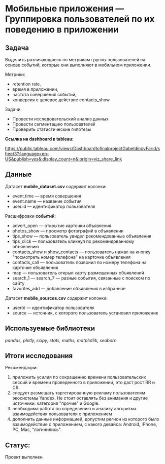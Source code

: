# Мобильные приложения — Группировка пользователей по их поведению в приложении

## Задача

Выделить различающиеся по метрикам группы пользователей на основе событий, которые они выполняют в мобильном приложении.

Метрики:

- retention rate,
- время в приложении,
- частота совершения событий,
- конверсия с целевое действие contacts_show

Задачи:

- Провести исследовательский анализ данных
- Провести сегментацию пользователей
- Проверить статистические гипотезы


**Ссылка на dashboard в tableau**:

https://public.tableau.com/views/DashboardtofinalprojectGabetdinovFarid/sheet3?:language=en-US&publish=yes&:display_count=n&:origin=viz_share_link

## Данные

Датасет **mobile_dataset.csv** содержит колонки:

- event.time — время совершения
- event.name — название события
- user.id — идентификатор пользователя

Расшифровки **событий**:

- advert_open — открытие карточки объявления
- photos_show — просмотр фотографий в объявлении
- tips_show — пользователь увидел рекомендованные объявления
- tips_click — пользователь кликнул по рекомендованному объявлению
- contacts_show и show_contacts — пользователь нажал на кнопку "посмотреть номер телефона" на карточке объявления
- contacts_call — пользователь позвонил по номеру телефона на карточке объявления
- map — пользователь открыл карту размещенных объявлений
- search_1 — search_7 — разные события, связанные с поиском по сайту
- favorites_add — добавление объявления в избранное

Датасет **mobile_sources.csv** содержит колонки:

- userId — идентификатор пользователя
- source — источник, с которого пользователь установил приложение

## Используемые библиотеки

*pandas, plotly, scipy, stats, maths, matplotlib, seaborn*

## Итоги исследования

Рекомендации:
1. приложить усилия по сокращению времени пользовательских сессий и времени проведенного в приложении, это даст рост RR и СR. 
2. следует размещать таргетированную рекламу пользователям экосистемы Yandex. Не стоит оставлять без внимания и другие источники: категория "прочие" и Google.
3. необходима работа по определению и анализу алгоритма взаимодействия пользователя с приложением
4. дополнить данные информацией, допустим регион из которого было взаимодействие с приложением, с какого девайса: Android, IPhone, PC, Mac, "логинились".

## Статус:

Проект выполнен.
